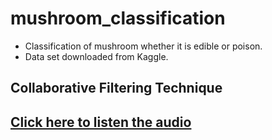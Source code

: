 # mushroom_classification
- Classification of mushroom whether it is edible or poison.
- Data set downloaded from Kaggle.





## Collaborative Filtering Technique
## [Click here to listen the audio]()

















